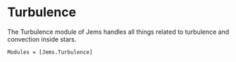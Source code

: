 # Turbulence

The Turbulence module of Jems handles all things related to turbulence and convection inside stars.

```@autodocs
Modules = [Jems.Turbulence]
```
